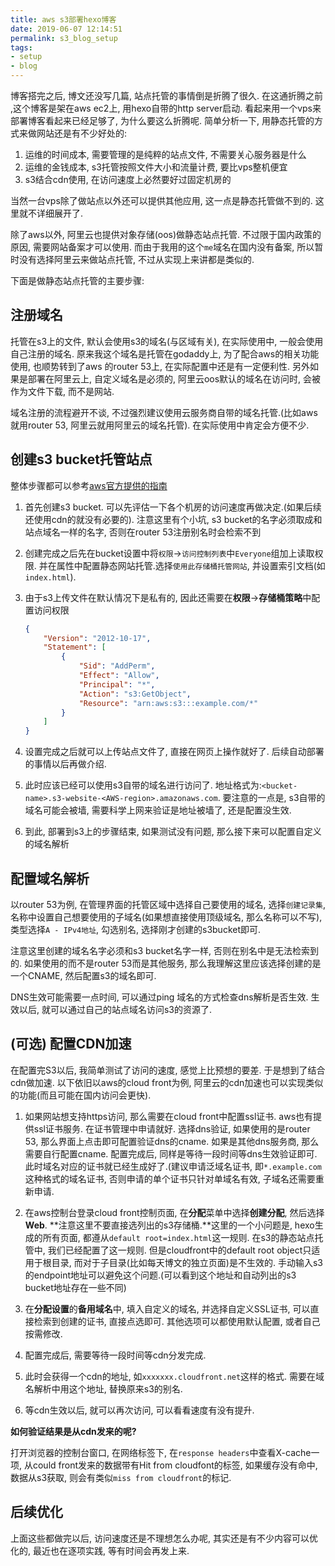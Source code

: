 ```yaml
---
title: aws s3部署hexo博客
date: 2019-06-07 12:14:51
permalink: s3_blog_setup
tags: 
- setup
- blog
---
```


博客搭完之后, 博文还没写几篇, 站点托管的事情倒是折腾了很久. 在这通折腾之前 ,这个博客是架在aws ec2上, 用hexo自带的http server启动. 看起来用一个vps来部署博客看起来已经足够了, 为什么要这么折腾呢. 简单分析一下, 用静态托管的方式来做网站还是有不少好处的:

1. 运维的时间成本, 需要管理的是纯粹的站点文件, 不需要关心服务器是什么
2. 运维的金钱成本, s3托管按照文件大小和流量计费, 要比vps整机便宜
3. s3结合cdn使用, 在访问速度上必然要好过固定机房的

当然一台vps除了做站点以外还可以提供其他应用, 这一点是静态托管做不到的. 这里就不详细展开了.

除了aws以外, 阿里云也提供对象存储(oos)做静态站点托管. 不过限于国内政策的原因, 需要网站备案才可以使用. 而由于我用的这个`me`域名在国内没有备案, 所以暂时没有选择阿里云来做站点托管, 不过从实现上来讲都是类似的.

下面是做静态站点托管的主要步骤:

## 注册域名

 托管在s3上的文件, 默认会使用s3的域名(与区域有关), 在实际使用中, 一般会使用自己注册的域名. 原来我这个域名是托管在godaddy上, 为了配合aws的相关功能使用, 也顺势转到了aws 的router 53上, 在实际配置中还是有一定便利性. 另外如果是部署在阿里云上, 自定义域名是必须的, 阿里云oos默认的域名在访问时, 会被作为文件下载, 而不是网站.

域名注册的流程避开不谈, 不过强烈建议使用云服务商自带的域名托管.(比如aws就用router 53, 阿里云就用阿里云的域名托管). 在实际使用中肯定会方便不少.

## 创建s3 bucket托管站点

整体步骤都可以参考[aws官方提供的指南](<https://docs.aws.amazon.com/zh_cn/AmazonS3/latest/dev/WebsiteHosting.html>)

1. 首先创建s3 bucket. 可以先评估一下各个机房的访问速度再做决定.(如果后续还使用cdn的就没有必要的). 注意这里有个小坑, s3 bucket的名字必须取成和站点域名一样的名字, 否则在router 53注册别名时会检索不到

2. 创建完成之后先在bucket设置中将`权限`->`访问控制列表`中`Everyone`组加上读取权限. 并在属性中配置静态网站托管.选择`使用此存储桶托管网站`, 并设置索引文档(如`index.html`).

3. 由于s3上传文件在默认情况下是私有的, 因此还需要在**权限**->**存储桶策略**中配置访问权限

   ```json
   {
       "Version": "2012-10-17",
       "Statement": [
           {
               "Sid": "AddPerm",
               "Effect": "Allow",
               "Principal": "*",
               "Action": "s3:GetObject",
               "Resource": "arn:aws:s3:::example.com/*"
           }
       ]
   }
   ```

4. 设置完成之后就可以上传站点文件了, 直接在网页上操作就好了. 后续自动部署的事情以后再做介绍.

5. 此时应该已经可以使用s3自带的域名进行访问了. 地址格式为:`<bucket-name>.s3-website-<AWS-region>.amazonaws.com`. 要注意的一点是, s3自带的域名可能会被墙, 需要科学上网来验证是地址被墙了, 还是配置没生效.

6. 到此, 部署到s3上的步骤结束, 如果测试没有问题, 那么接下来可以配置自定义的域名解析

## 配置域名解析

以router 53为例, 在管理界面的托管区域中选择自己要使用的域名, 选择`创建记录集`,名称中设置自己想要使用的子域名(如果想直接使用顶级域名, 那么名称可以不写), 类型选择`A - IPv4地址`, 勾选别名, 选择刚才创建的s3bucket即可.

注意这里创建的域名名字必须和s3 bucket名字一样, 否则在别名中是无法检索到的. 如果使用的而不是router 53而是其他服务, 那么我理解这里应该选择创建的是一个CNAME, 然后配置s3的域名即可.

DNS生效可能需要一点时间, 可以通过ping 域名的方式检查dns解析是否生效. 生效以后, 就可以通过自己的站点域名访问s3的资源了.

## (可选) 配置CDN加速

在配置完S3以后, 我简单测试了访问的速度, 感觉上比预想的要差. 于是想到了结合cdn做加速. 以下依旧以aws的cloud front为例, 阿里云的cdn加速也可以实现类似的功能(而且可能在国内访问会更快).

1. 如果网站想支持https访问, 那么需要在cloud front中配置ssl证书. aws也有提供ssl证书服务. 在证书管理中申请就好. 选择dns验证, 如果使用的是router 53, 那么界面上点击即可配置验证dns的cname. 如果是其他dns服务商, 那么需要自行配置cname. 配置完成后, 同样是等待一段时间等dns生效验证即可. 此时域名对应的证书就已经生成好了.(建议申请泛域名证书, 即`*.example.com`这种格式的域名证书, 否则申请的单个证书只针对单域名有效, 子域名还需要重新申请.

2. 在aws控制台登录cloud front控制页面, 在**分配**菜单中选择**创建分配**, 然后选择**Web**. **注意这里不要直接选列出的s3存储桶.**这里的一个小问题是, hexo生成的所有页面, 都遵从`default root=index.html`这一规则. 在s3的静态站点托管中, 我们已经配置了这一规则. 但是cloudfront中的default root object只适用于根目录, 而对于子目录(比如每天博文的独立页面)是不生效的. 手动输入s3的endpoint地址可以避免这个问题.(可以看到这个地址和自动列出的s3 bucket地址存在一些不同)

3. 在**分配设置**的**备用域名**中, 填入自定义的域名, 并选择自定义SSL证书, 可以直接检索到创建的证书, 直接点选即可. 其他选项可以都使用默认配置, 或者自己按需修改.

4. 配置完成后, 需要等待一段时间等cdn分发完成.

5. 此时会获得一个cdn的地址, 如`xxxxxxx.cloudfront.net`这样的格式. 需要在域名解析中用这个地址, 替换原来s3的别名.

6. 等cdn生效以后, 就可以再次访问, 可以看看速度有没有提升.

**如何验证结果是从cdn发来的呢?**

打开浏览器的控制台窗口, 在网络标签下, 在`response headers`中查看X-cache一项, 从could front发来的数据带有Hit from cloudfont的标签, 如果缓存没有命中, 数据从s3获取, 则会有类似`miss from cloudfront`的标记.

## 后续优化

上面这些都做完以后, 访问速度还是不理想怎么办呢, 其实还是有不少内容可以优化的, 最近也在逐项实践, 等有时间会再发上来.
